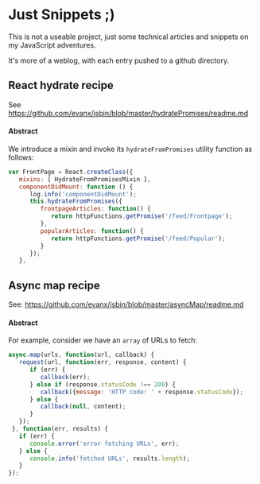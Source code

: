 
# Just Snippets ;)

This is not a useable project, just some technical articles and snippets on my JavaScript adventures.

It's more of a weblog, with each entry pushed to a github directory.


## React hydrate recipe

See https://github.com/evanx/jsbin/blob/master/hydratePromises/readme.md

#### Abstract

We introduce a mixin and invoke its `hydrateFromPromises` utility function as follows:

```javascript
var FrontPage = React.createClass({
   mixins: [ HydrateFromPromisesMixin ],
   componentDidMount: function () {
      log.info('componentDidMount');
      this.hydrateFromPromises({
         frontpageArticles: function() {
            return httpFunctions.getPromise('/feed/Frontpage');
         },
         popularArticles: function() {
            return httpFunctions.getPromise('/feed/Popular');
         }
      });
   },
```


## Async map recipe

See: https://github.com/evanx/jsbin/blob/master/asyncMap/readme.md

#### Abstract

For example, consider we have an `array` of URLs to fetch:

```javascript
async.map(urls, function(url, callback) { 
   request(url, function(err, response, content) {
      if (err) {
         callback(err);
      } else if (response.statusCode !== 200) {
         callback({message: 'HTTP code: ' + response.statusCode});
      } else {
         callback(null, content);
      }
   });
 }, function(err, results) {
   if (err) {
      console.error('error fetching URLs', err);
   } else {
      console.info('fetched URLs', results.length);
   }
});
```
